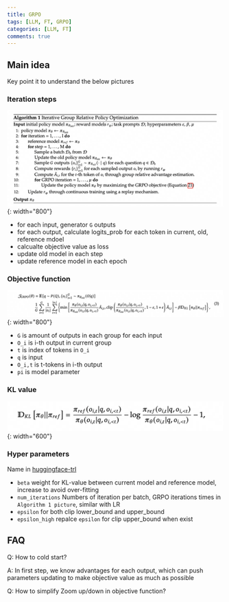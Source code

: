 ```yaml
---
title: GRPO
tags: [LLM, FT, GRPO]
categories: [LLM, FT]
comments: true
---
```


## Main idea

Key point it to understand the below pictures

### Iteration steps

![GRPO Iteration](/images/2025/0520-01.png){: width="800"}

+ for each input, generator `G` outputs
+ for each output, calculate logits_prob for each token in current, old, reference mdoel
+ calcualte objective value as loss 
+ update old model in each step 
+ update reference model in each epoch 

### Objective function

![Objective function](/images/2025/0520-02.png){: width="800"}

+ `G` is amount of outputs in each group for each input 
+ `O_i`  is i-th output in current group 
+ `t` is index of tokens in `O_i`
+ `q` is input 
+ `O_i,t` is t-tokens in i-th output 
+ `pi` is model parameter

### KL value

![KL value](/images/2025/0520-03.png){: width="600"}

### Hyper parameters

Name in [huggingface-trl](https://huggingface.co/docs/trl/main/en/grpo_trainer#trl.GRPOConfig)

+ `beta` weight for KL-value between current model and reference model, increase to avoid over-fitting 
+ `num_iterations` Numbers of iteration per batch, GRPO iterations times in `Algorithm 1 picture`, similar with LR
+ `epsilon` for both clip lower_bound and upper_bound 
+ `epsilon_high` repalce `epsilon` for clip upper_bound when exist

## FAQ

Q: How to cold start? 

A: In first step, we know advantages for each output, which can push parameters updating to make objective value as much as possible 



Q: How to simplify Zoom up/down in objective function? 